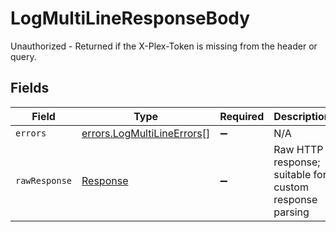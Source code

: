 # LogMultiLineResponseBody

Unauthorized - Returned if the X-Plex-Token is missing from the header or query.


## Fields

| Field                                                                    | Type                                                                     | Required                                                                 | Description                                                              |
| ------------------------------------------------------------------------ | ------------------------------------------------------------------------ | ------------------------------------------------------------------------ | ------------------------------------------------------------------------ |
| `errors`                                                                 | [errors.LogMultiLineErrors](../../models/errors/logmultilineerrors.md)[] | :heavy_minus_sign:                                                       | N/A                                                                      |
| `rawResponse`                                                            | [Response](https://developer.mozilla.org/en-US/docs/Web/API/Response)    | :heavy_minus_sign:                                                       | Raw HTTP response; suitable for custom response parsing                  |